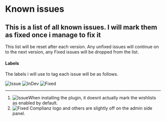# Known issues

## This is a list of all known issues. I will mark them as fixed once i manage to fix it

This list will be reset after each version. Any unfixed issues will continue on to the next version, any Fixed issues will be dropped from the list.

#### Labels

The labels i will use to tag each issue will be as follows.

![Issue](https://img.shields.io/badge/Issue-red)
![InDev](https://img.shields.io/badge/InDev-orange)
![Fixed](https://img.shields.io/badge/Fixed-green)

----------------------------------------------------------------



0001. ![Issue](https://img.shields.io/badge/Issue-red)When installing the plugin, it doesnt actually mark the wishlists as enabled by default.
0002. ![Fixed](https://img.shields.io/badge/Fixed-green) Complianz logo and others are slightly off on the admin side panel.
